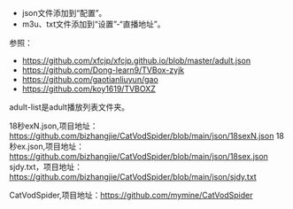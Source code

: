 + json文件添加到“配置”。
+ m3u、txt文件添加到“设置”-“直播地址”。

参照：
+ https://github.com/xfcjp/xfcjp.github.io/blob/master/adult.json
+ https://github.com/Dong-learn9/TVBox-zyjk
+ https://github.com/gaotianliuyun/gao
+ https://github.com/koy1619/TVBOXZ

adult-list是adult播放列表文件夹。

18秒exN.json,项目地址：https://github.com/bizhangjie/CatVodSpider/blob/main/json/18sexN.json
18秒ex.json,项目地址：https://github.com/bizhangjie/CatVodSpider/blob/main/json/18sex.json
sjdy.txt，项目地址：https://github.com/bizhangjie/CatVodSpider/blob/main/json/sjdy.txt

CatVodSpider,项目地址：https://github.com/mymine/CatVodSpider




